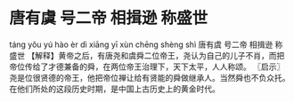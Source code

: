 # 唐有虞     号二帝     相揖逊     称盛世

táng yǒu yú 	hào èr dì 	xiāng yī xùn 	chēng shèng shì
唐有虞 	号二帝 	相揖逊 	称盛世
【解释】黄帝之后，有唐尧和虞舜二位帝王，尧认为自己的儿子不肖，而把帝位传给了才德兼备的舜，在两位帝王治理下，天下太平，人人称颂。
〖启示〗尧是位很贤德的帝王，他把帝位禅让给有贤能的舜做继承人。当然舜也不负众托。在他们所处的这段历史时期，是中国上古历史上的黄金时代。
